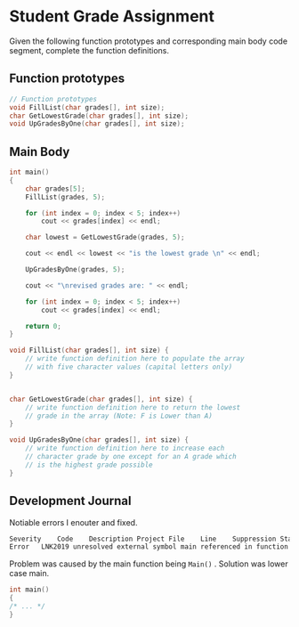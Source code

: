# Student Grade Assignment

Given the following function prototypes and corresponding main body code segment, complete the function definitions.

## Function prototypes

```cpp
// Function prototypes
void FillList(char grades[], int size);
char GetLowestGrade(char grades[], int size);
void UpGradesByOne(char grades[], int size);
```

## Main Body

```cpp
int main()
{
	char grades[5];
	FillList(grades, 5);

	for (int index = 0; index < 5; index++)
		cout << grades[index] << endl;

	char lowest = GetLowestGrade(grades, 5);

	cout << endl << lowest << "is the lowest grade \n" << endl;

	UpGradesByOne(grades, 5);

	cout << "\nrevised grades are: " << endl;

	for (int index = 0; index < 5; index++)
		cout << grades[index] << endl;

	return 0;
}

void FillList(char grades[], int size) {
	// write function definition here to populate the array
	// with five character values (capital letters only)
}


char GetLowestGrade(char grades[], int size) {
	// write function definition here to return the lowest
	// grade in the array (Note: F is Lower than A)
}

void UpGradesByOne(char grades[], int size) {
	// write function definition here to increase each
	// character grade by one except for an A grade which
	// is the highest grade possible
}
```

## Development Journal

Notiable errors I enouter and fixed.

```txt
Severity	Code	Description	Project	File	Line	Suppression State
Error	LNK2019	unresolved external symbol main referenced in function "int __cdecl invoke_main(void)" (?invoke_main@@YAHXZ)	StudentGradeAssignment	C:\Users\k00280835\source\repos\learn-cplusplus\StudentGradeAssignment\MSVCRTD.lib(exe_main.obj)	1	
```

Problem was caused by the main function being `Main()` . Solution was lower case main.

```cpp
int main()
{
/* ... */
}
```